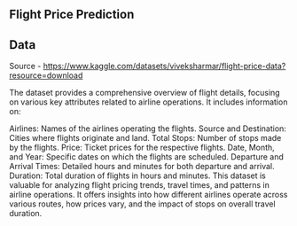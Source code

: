 ## Flight Price Prediction

## Data
Source - https://www.kaggle.com/datasets/viveksharmar/flight-price-data?resource=download

The dataset provides a comprehensive overview of flight details, focusing on various key attributes related to airline operations. It includes information on:

Airlines: Names of the airlines operating the flights.
Source and Destination: Cities where flights originate and land.
Total Stops: Number of stops made by the flights.
Price: Ticket prices for the respective flights.
Date, Month, and Year: Specific dates on which the flights are scheduled.
Departure and Arrival Times: Detailed hours and minutes for both departure and arrival.
Duration: Total duration of flights in hours and minutes.
This dataset is valuable for analyzing flight pricing trends, travel times, and patterns in airline operations. It offers insights into how different airlines operate across various routes, how prices vary, and the impact of stops on overall travel duration.
